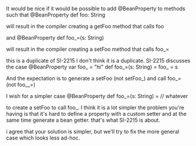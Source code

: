 It would be nice if it would be possible to add @BeanProperty to methods such that
@BeanProperty def foo: String

will result in the compiler creating a getFoo method that calls foo

and 
@BeanProperty def foo_=(s: String)

will result in the compiler creating a setFoo method that calls foo_=





this is a duplicate of SI-2215
I don't think it is a duplicate. SI-2215 discusses the case
  @BeanProperty var foo_ = "hi"
  def foo_=(s: String) = foo_ = s

And the expectation is to generate a setFoo (not setFoo_) and call foo_= (not foo__=)

I wish for a simpler case
  @BeanProperty def foo_=(s: String) = // whatever

to create a setFoo to call foo_. I think it is a lot simpler
the problem you're having is that it's hard to define a property with a custom setter and at the same time generate a bean getter. that's what SI-2215 is about.

i agree that your solution is simpler, but we'll try to fix the more general case which looks less ad-hoc.
